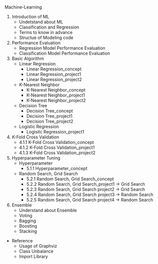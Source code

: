 Machine-Learning

1. Introduction of ML
   - Undetstand about ML
   - Classification and Regression
   - Terms to know in advance
   - Structue of Modeling code
2. Performance Evaluation
   - Regression Model Performance Evaluation
   - Classification Model Performance Evaluation
3. Basic Algorithm
   - Linear Regression
     - Linear Regression_concept
     - Linear Regression_project1
     - Linear Regression_project2
   - K-Nearest Neighbor
     - K-Nearest Neighbor_concept
     - K-Nearest Neighbor_project1
     - K-Nearest Neighbor_project2
   - Decision Tree
     - Decision Tree_concept
     - Decision Tree_project1
     - Decision Tree_project2
   - Logistic Regression
     - Logisitc Regression_project1
4. K-Fold Cross Validation
     - 4.1.1 K-Fold Cross Validation_concept
     - 4.1.2 K-Fold Cross Validation_project1
     - 4.1.3 K-Fold Cross Validation_project2
5. Hyperparameter Tuning
   - Hyperparameter
     - 5.1.1 Hyperparameter_concept
   - Random Search, Grid Search
     - 5.2.1 Random Search, Grid Search_concept
     - 5.2.2 Random Search, Grid Search_project1 -> Grid Search
     - 5.2.3 Random Search, Grid Search project2 -> Grid Search
     - 5.2.4 Random Search, Grid Search project3 -> Random Search
     - 5.2.5 Random Search, Grid Search project4 -> Random Search
6. Ensemble
   - Understand about Ensemble
   - Voting
   - Bagging
   - Boosting
   - Stacking
* Reference
  - Usage of Graphviz
  - Class Unbalance
  - Import Library
